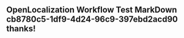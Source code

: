 <properties
ms.topic="hero-topic"
ms.test1="hero-topic"
ms.test2="test"/>


## OpenLocalization Workflow Test MarkDown cb8780c5-1df9-4d24-96c9-397ebd2acd90 thanks!



<!--HONumber=Aug16_HO1-->


